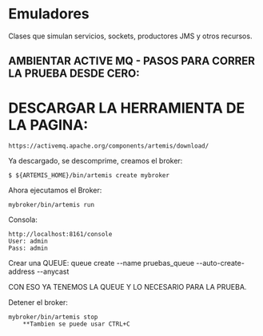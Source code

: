 # Emuladores
Clases que simulan servicios, sockets, productores JMS y otros recursos.

## AMBIENTAR ACTIVE MQ - PASOS PARA CORRER LA PRUEBA DESDE CERO:

# DESCARGAR LA HERRAMIENTA DE LA PAGINA:
	https://activemq.apache.org/components/artemis/download/

Ya descargado, se descomprime, creamos el broker:

	$ ${ARTEMIS_HOME}/bin/artemis create mybroker


Ahora ejecutamos el Broker:

	mybroker/bin/artemis run

Consola:

	http://localhost:8161/console
	User: admin
	Pass: admin

Crear una QUEUE:
	queue create --name pruebas_queue --auto-create-address --anycast
	
CON ESO YA TENEMOS LA QUEUE Y LO NECESARIO PARA LA PRUEBA.

Detener el broker:

	mybroker/bin/artemis stop
		**Tambien se puede usar CTRL+C
